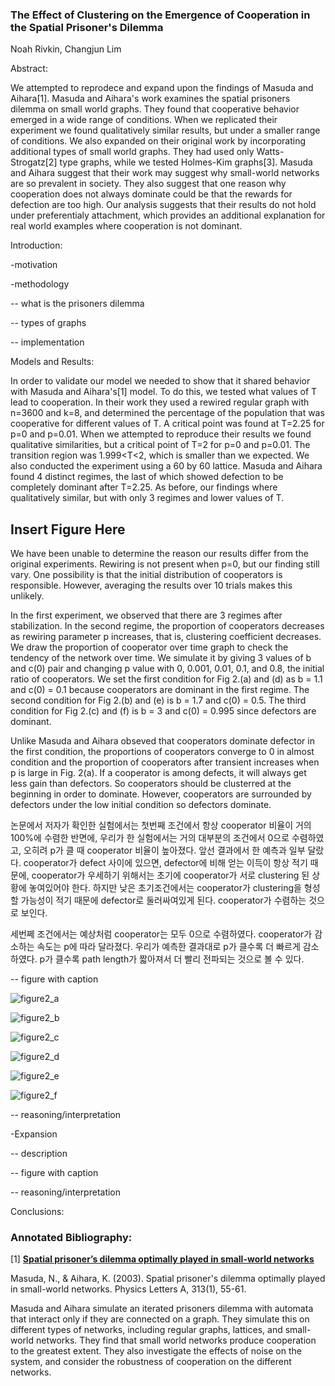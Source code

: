 ### The Effect of Clustering on the Emergence of Cooperation in the Spatial Prisoner's Dilemma

Noah Rivkin, Changjun Lim

Abstract:

We attempted to reprodece and expand upon the findings of Masuda and Aihara[1]. Masuda and Aihara's work examines the spatial prisoners dilemma on small world graphs. They found that cooperative behavior emerged in a wide range of conditions. When we replicated their experiment we found qualitatively similar results, but under a smaller range of conditions. We also expanded on their original work by incorporating additional types of small world graphs. They had used only Watts-Strogatz[2] type graphs, while we tested Holmes-Kim graphs[3]. Masuda and Aihara suggest that their work may suggest why small-world networks are so prevalent in society. They also suggest that one reason why cooperation does not always dominate could be that the rewards for defection are too high. Our analysis suggests that their results do not hold under preferentialy attachment, which provides an additional explanation for real world examples where cooperation is not dominant.


Introduction:



-motivation



-methodology

-- what is the prisoners dilemma

-- types of graphs

-- implementation

Models and Results:

In order to validate our model we needed to show that it shared behavior with Masuda and Aihara's[1] model. To do this, we tested what values of T lead to cooperation. In their work they used a rewired regular graph with n=3600 and k=8, and determined the percentage of the population that was cooperative for different values of T. A critical point was found at T=2.25 for p=0 and p=0.01. When we attempted to reproduce their results we found qualitative similarities, but a critical point of T=2 for p=0 and p=0.01. The transition region was 1.999<T<2, which is smaller than we expected. We also conducted the experiment using a 60 by 60 lattice. Masuda and Aihara found 4 distinct regimes, the last of which showed defection to be completely dominant after T=2.25. As before, our findings where qualitatively similar, but with only 3 regimes and lower values of T. 

## Insert Figure Here

We have been unable to determine the reason our results differ from the original experiments. Rewiring is not present when p=0, but our finding still vary. One possibility is that the initial distribution of cooperators is responsible. However, averaging the results over 10 trials makes this unlikely.


 
 In the first experiment, we observed that there are 3 regimes after stabilization. In the second regime, the proportion of cooperators decreases as rewiring parameter p increases, that is, clustering coefficient decreases. We draw the proportion of cooperator over time graph to check the tendency of the network over time. We simulate it by giving 3 values of b and c(0) pair and changing p value with 0, 0.001, 0.01, 0.1, and 0.8, the initial ratio of cooperators. We set the first condition for Fig 2.(a) and (d) as b = 1.1 and c(0) = 0.1 because cooperators are dominant in the first regime. The second condition for Fig 2.(b) and (e) is b = 1.7 and c(0) = 0.5. The third condition for Fig 2.(c) and (f) is b = 3 and c(0) = 0.995 since defectors are dominant.
 
 Unlike Masuda and Aihara obseved that cooperators dominate defector in the first condition, the proportions of cooperators converge to 0 in almost condition and the proportion of cooperators after transient increases when p is large in Fig. 2(a). If a cooperator is among defects, it will always get less gain than defectors. So cooperators should be clusterred at the beginning in order to dominate. However, cooperators are surrounded by defectors under the low initial condition so defectors dominate.
 
 논문에서 저자가 확인한 실험에서는 첫번째 조건에서 항상 cooperator 비율이 거의 100%에 수렴한 반면에, 우리가 한 실험에서는 거의 대부분의 조건에서 0으로 수렴하였고, 오히려 p가 클 때 cooperator 비율이 높아졌다. 앞선 결과에서 한 예측과 일부 달랐다. cooperator가 defect 사이에 있으면, defector에 비해 얻는 이득이 항상 적기 때문에, cooperator가 우세하기 위해서는 초기에 cooperator가 서로 clustering 된 상황에 놓여있어야 한다. 하지만 낮은 초기조건에서는 cooperator가 clustering을 형성할 가능성이 적기 때문에 defector로 둘러싸여있게 된다. cooperator가 수렴하는 것으로 보인다.


세번쩨 조건에서는 예상처럼 cooperator는 모두 0으로 수렴하였다. cooperator가 감소하는 속도는 p에 따라 달라졌다. 우리가 예측한 결과대로 p가 클수록 더 빠르게 감소하였다. p가 클수록 path length가 짧아져서 더 빨리 전파되는 것으로 볼 수 있다.

-- figure with caption

![figure2_a](images/fig2_a.png)

![figure2_b](images/fig2_b.png)

![figure2_c](images/fig2_c.png)

![figure2_d](images/fig2_d.png)

![figure2_e](images/fig2_e.png)

![figure2_f](images/fig2_f.png)

-- reasoning/interpretation



-Expansion

-- description

-- figure with caption

-- reasoning/interpretation

Conclusions:


### Annotated Bibliography:

[1] [**Spatial prisoner’s dilemma optimally played in small-world networks**](http://www.sciencedirect.com/science/article/pii/S0375960103006935#bBIB002)

Masuda, N., & Aihara, K. (2003). Spatial prisoner's dilemma optimally played in small-world networks. Physics Letters A, 313(1), 55-61.

Masuda and Aihara simulate an iterated prisoners dilemma with automata that interact only if they are connected on a graph. They simulate this on different types of networks, including regular graphs, lattices, and small-world networks. They find that small world networks produce cooperation to the greatest extent. They also investigate the effects of noise on the system, and consider the robustness of cooperation on the different networks.